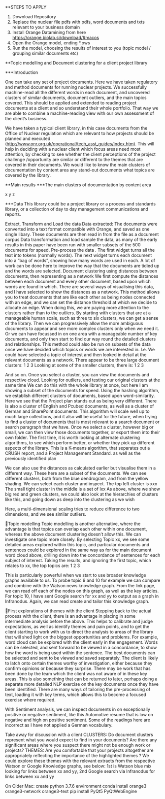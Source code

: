 **STEPS TO APPLY

1. Download Repository
2. Replace the nuclear file pdfs with pdfs, word documents and txts relevant to your business domain
3. Install Orange Datamining from here https://orange.biolab.si/download/#macos
4. Open the Orange model, ending *.ows
5. Run the model, choosing the results of interest to you (topic model / grouping similar documents etc)

**Topic modelling and Document clustering for a client project library

***Introduction

One can take any set of project documents. Here we have taken regulatory and method documents for running nuclear projects. We successfully machine-read all the different words in each document, and uncovered clusters of similar documents, document outliers, and the main topics covered. This should be applied and extended to reading project documents at a client and so understand their whole portfolio. That way we are able to combine a machine-reading view with our own assessment of the client’s business.

We have taken a typical client library, in this case documents from the Office of Nuclear regulation which are relevant to how projects should be planned and executed (http://www.onr.org.uk/operational/tech_asst_guides/index.htm). This will help in deciding with a nuclear client which focus areas need most attention, by checking to see whether the client perceptions of the project challenge /opportunity are similar or different to the themes that are covered in their documents. We would like to know 
the main clusters of documentation by content area
any stand-out documents 
what topics are covered by the library. 

**Main results
***The main clusters of documentation by content area

x
y
z


***Data
This library could be a project library or a process and standards library, or a collection of day to day management communications and reports. 

Extract, Transform and Load the data
Data extracted: The documents were converted into a text format compatible with Orange, and saved as one single libary. These documents are then read in from the file as a document corpus 
Data transformation and load
sample the data, as many of the early results in this paper have been run with smaller subsets of the 500 documents for speed. 
Pre-process the data . The first widget turns all the text into tokens (normally words). 
The next widget turns each document into a “bag of words”, showing how many words are used in each.
A lot of work can be done here to improve the way that the documents are tidied up and the words are selected. 
Document clustering using distances between documents, then representing as a network 
We first compute the distances between each document and every other document, based upon which words are found in which. There are several ways of visualising this data, and I have selected to show the distances as a network. This method allows you to treat documents that are like each other as being nodes connected with an edge, and we can set the distance threshold at which we decide to allocate an edge.  When doing this, we are paying more attention to the clusters rather than to the outliers. 
By starting with clusters that are at a manageable human scale, such as three to six clusters, we can get a sense of the library. Then we can progressively allow the more ambiguous documents to appear and see more complex clusters only when we need it. Or we can have focussed in on one area with a manageable number of key documents, and only then start to find our way round the detailed clusters and relationships. This method could also be run on subsets of the data once we have decided which topics or words we are interested in. I.e. We could have selected a topic of interest and then looked in detail at the relevant documents as a network. 
There appear to be three large document clusters:
1
2
3
Looking at some of the smaller clusters, there is:
1
2
3

And so on. Once you select a cluster, you can view the documents and respective cloud. 
Looking for outliers, and testing our original clusters at the same time
We can do this with the whole library at once, but here I am showing a subset of the documents for speed. 
Using the hashing algorithm, we establish different clusters of documents, based upon word-similarity. Here we see that the Project plan stands out as being very different. There is also a cluster of English and Pcubed documents, as well as a cluster of German and SharePoint documents. This algorithm will scale well up to much large collections, and it also will be useful for the future, when trying to find a cluster of documents that is most relevant to a search document or search paragraph that we have. Once we select a cluster, however big or small, we can then view those documents together, or export them into their own folder.
The first time, it is worth looking at alternate clustering algorithms, to see which perform better, or whether they pick up different aspects of the library. This is a K-means algorithm, that separates out a CRUSH report, and a Project Management Standard. as well as the previously identified plan


We can also use the distances as calculated earlier but visualise them in a different way. These here are a subset of the documents. We can see different clusters, both from the blue dendrogram, and from the yellow shading. 
We can select each cluster and inspect. The top left cluster is xxx
The small tight cluster in the middle is a set of Ixx
As above, where we show big red and green clusters,  we could also look at the hierarchies of clusters like this, and going down as deep into the clustering as we wish

Here, a multi-dimensional scaling tries to reduce difference to two dimensions, and we see similar outliers.


Topic modelling
Topic modelling  is another alternative, where the advantage is that topics can overlap each other within one document, whereas the above document clustering doesn’t allow this. 
We can investigate one topic more closely. By selecting Topic xx, we see some detailed areas explored within this topic, and particular documents and sentences could be explored in the same way as for the main document word cloud above, drilling down into the concordance of sentences for each subject of interest. 
Taking the results, and ignoring the first topic, which relates to xx,  the top  topics are:
1
2
3

This is particularly powerful when we start to use broader knowledge graphs available to us. To probe topic 9 and 10 for example we can compare and combine with the Watson news knowledge graph. From the link page, we can read off each of the nodes on this graph, as well as the key articles. For topic 10, I have sent Google search for xx and yy to output as a graph in Infranodus. Again, we can read create and tailor this knowledge graph. 

First explorations of themes with the client
Stepping back to the actual process with the client, there is an advantage in placing in some intermediate analysis before the above. This helps to calibrate and judge expectations, as well as identify themes and pain points, and to get the client starting to work with us to direct the analysis to areas of the library that will shed light on the biggest opportunities and problems.
For example, word cloud can be explored with the client early in the engagement. Words can be selected, and sent forward to be viewed in a concordance, to show how the word is being used within the sentence. The best documents can be selected and sent to be viewed and saved separately. The client is likely to latch onto certain themes worthy of investigation, either because they confirm opinions or because they surprise. There may be work that has been done by the team which the client was not aware of in these key areas. This is also something that can be returned to later, perhaps doing a separate more detailed NLP exercise on the key documents once they have been identified. There are many ways of tailoring the pre-processing of text, loading it with key terms, which allows this to become a focused exercise where required. 

With Sentiment analysis, we can inspect documents in on exceptionally positive or negative sentiment, like this Automotive resume that is low on negative and high on positive sentiment. Some of the readings here are incorrect as I have not applied a German vocabulary. 

Take away for discussion with a client
CLUSTERS: Do document clusters represent what you would expect to find in your documents? Are there any significant areas where you suspect there might not be enough work or projects?
THEMES: Are you comfortable that your projects altogether are appropriately reflecting the importance of the highlighted themes ? We could explore these themes with the relevant extracts from the respective Watson or Google Knowledge graphs, see below: 
1st is Watson blue mix looking for links between xx and yy, 2nd Google search via Infranodus for links between xx and yy


On Older Mac:
create python 3.7.6 environment
conda install orange3 orange3-network orange3-text
pip install PyQt5 PyQtWebEngine 
